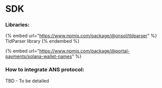 # SDK

### Libraries:

{% embed url="https://www.npmjs.com/package/@onsol/tldparser" %}
TldParser library
{% endembed %}

{% embed url="https://www.npmjs.com/package/@portal-payments/solana-wallet-names" %}

### How to integrate ANS protocol:

TBD - To be detailed

